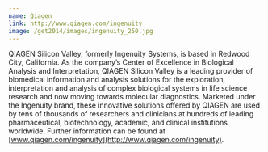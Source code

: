 ```yaml
---
name: Qiagen
link: http://www.qiagen.com/ingenuity
image: /get2014/images/ingenuity_250.jpg
---
```


QIAGEN Silicon Valley, formerly Ingenuity Systems, is based in Redwood City, California. As the company’s Center of Excellence in Biological Analysis and Interpretation, QIAGEN Silicon Valley is a leading provider of biomedical information and analysis solutions for the exploration, interpretation and analysis of complex biological systems in life science research and now moving towards molecular diagnostics. Marketed under the Ingenuity brand, these innovative solutions offered by QIAGEN are used by tens of thousands of researchers and clinicians at hundreds of leading pharmaceutical, biotechnology, academic, and clinical institutions worldwide. Further information can be found at [www.qiagen.com/ingenuity](http://www.qiagen.com/ingenuity).
